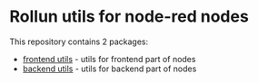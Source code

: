# Rollun utils for node-red nodes

This repository contains 2 packages: 
- [frontend utils](frontend-utils) - utils for frontend part of nodes
- [backend utils](backend-utils) - utils for backend part of nodes
